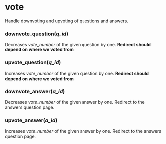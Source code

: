 # vote

Handle downvoting and upvoting of questions and answers.

### downvote_question(*q_id*)

Decreases *vote_number* of the given question by one. **Redirect should depend on where we voted from**

### upvote_question(*q_id*)

Increases *vote_number* of the given question by one. **Redirect should depend on where we voted from**

### downvote_answer(*a_id*)

Decreases *vote_number* of the given answer by one. Redirect to the answers question page.

### upvote_answer(*a_id*)

Increases *vote_number* of the given answer by one. Redirect to the answers question page.